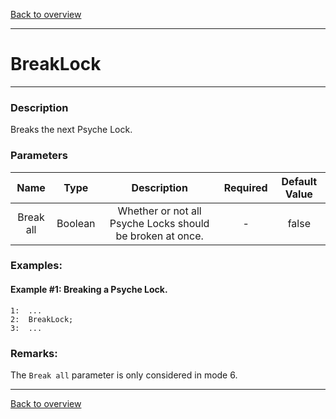 [Back to overview](index.md)

---
# BreakLock

---

### Description
Breaks the next Psyche Lock.

### Parameters

|Name|Type|Description|Required|Default Value|
|:---:|:---:|:---:|:---:|:---:|
|Break all|Boolean|Whether or not all Psyche Locks should be broken at once.|-|false|

### Examples:
#### Example #1: Breaking a Psyche Lock.
```
1:  ...
2:  BreakLock;
3:  ...
```

### Remarks:
The `Break all` parameter is only considered in mode 6.

---
[Back to overview](index.md)
